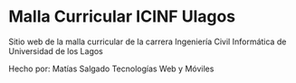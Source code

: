 # Malla Curricular ICINF Ulagos

Sitio web de la malla curricular de la carrera Ingeniería Civil Informática de Universidad de los Lagos

Hecho por: Matías Salgado
Tecnologías Web y Móviles
